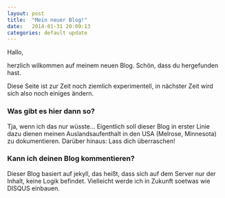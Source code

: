 ```yaml
---
layout: post
title:  "Mein neuer Blog!"
date:   2014-01-31 20:09:13
categories: default update
---
```


Hallo,

herzlich wilkommen auf meinem neuen Blog. Schön, dass du hergefunden hast.

Diese Seite ist zur Zeit noch ziemlich experimentell, in nächster Zeit wird sich also noch einiges ändern.

### Was gibt es hier dann so?
Tja, wenn ich das nur wüsste... Eigentlich soll dieser Blog in erster Linie dazu dienen meinen Auslandsaufenthalt in den USA (Melrose, Minnesota) zu dokumentieren.
Darüber hinaus: Lass dich überraschen!

### Kann ich deinen Blog kommentieren?
Dieser Blog basiert auf jekyll, das heißt, dass sich auf dem Server nur der Inhalt, keine Logik befindet.
Vielleicht werde ich in Zukunft soetwas wie DISQUS einbauen.